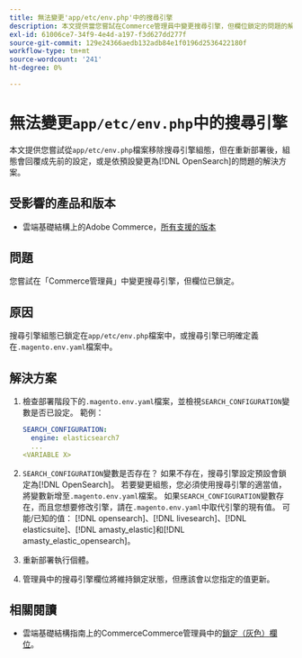 ```yaml
---
title: 無法變更'app/etc/env.php'中的搜尋引擎
description: 本文提供當您嘗試在Commerce管理員中變更搜尋引擎，但欄位鎖定的問題的解決方案。
exl-id: 61006ce7-34f9-4e4d-a197-f3d627dd277f
source-git-commit: 129e24366aedb132adb84e1f0196d2536422180f
workflow-type: tm+mt
source-wordcount: '241'
ht-degree: 0%

---
```


# 無法變更`app/etc/env.php`中的搜尋引擎

本文提供您嘗試從`app/etc/env.php`檔案移除搜尋引擎組態，但在重新部署後，組態會回覆成先前的設定，或是依預設變更為[!DNL OpenSearch]的問題的解決方案。

## 受影響的產品和版本

* 雲端基礎結構上的Adobe Commerce，[所有支援的版本](https://magento.com/sites/default/files/magento-software-lifecycle-policy.pdf)

## 問題

您嘗試在「Commerce管理員」中變更搜尋引擎，但欄位已鎖定。

## 原因

搜尋引擎組態已鎖定在`app/etc/env.php`檔案中，或搜尋引擎已明確定義在`.magento.env.yaml`檔案中。

## 解決方案

1. 檢查部署階段下的`.magento.env.yaml`檔案，並檢視`SEARCH_CONFIGURATION`變數是否已設定。 範例：

   ```yaml
   SEARCH_CONFIGURATION:
     engine: elasticsearch7
     ...
   <VARIABLE X>
   ```

1. `SEARCH_CONFIGURATION`變數是否存在？ 如果不存在，搜尋引擎設定預設會鎖定為[!DNL OpenSearch]。 若要變更組態，您必須使用搜尋引擎的適當值，將變數新增至`.magento.env.yaml`檔案。 如果`SEARCH_CONFIGURATION`變數存在，而且您想要修改引擎，請在`.magento.env.yaml`中取代引擎的現有值。 可能/已知的值： [!DNL opensearch]、[!DNL livesearch]、[!DNL elasticsuite]、[!DNL amasty_elastic]和[!DNL amasty_elastic_opensearch]。
1. 重新部署執行個體。
1. 管理員中的搜尋引擎欄位將維持鎖定狀態，但應該會以您指定的值更新。

## 相關閱讀

* 雲端基礎結構指南上的CommerceCommerce管理員中的[鎖定（灰色）欄位](https://experienceleague.adobe.com/zh-hant/docs/experience-cloud-kcs/kbarticles/ka-26879)。
